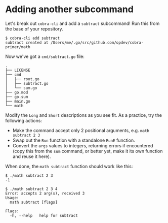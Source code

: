 # Adding another subcommand

Let's break out `cobra-cli` and add a `subtract` subcommand! Run this from the
base of your repository.

```
$ cobra-cli add subtract
subtract created at /Users/me/.go/src/github.com/opdev/cobra-primer/math
```

Now we've got a `cmd/subtract.go` file:

```
.
├── LICENSE
├── cmd
│   ├── root.go
│   ├── subtract.go
│   └── sum.go
├── go.mod
├── go.sum
├── main.go
└── math
```

Modify the `Long` and `Short` descriptions as you see fit. As a practice, try the following actions:


- Make the command accept only 2 positional arguments, e.g. `math subtract 2 3`
- Swap out the `Run` function with a standalone `RunE` function.
- Convert the `args` values to integers, returning errors if encountered (copy
  this from the `sum` command, or better yet, make it its own function and reuse
  it here).

When done, the `math subtract` function should work like this:

```
$ ./math subtract 2 3
-1

$ ./math subtract 2 3 4
Error: accepts 2 arg(s), received 3
Usage:
  math subtract [flags]

Flags:
  -h, --help   help for subtract
```
